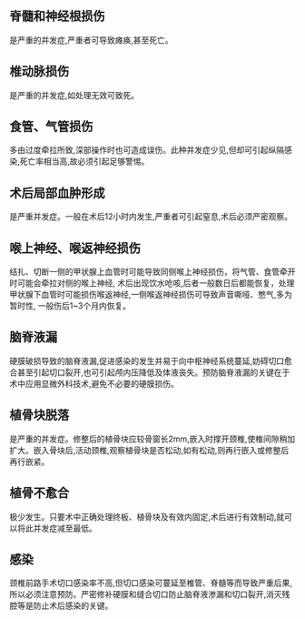 ## 脊髓和神经根损伤
是严重的并发症,严重者可导致瘫痪,甚至死亡。

## 椎动脉损伤
是严重的并发症,如处理无效可致死。 

## 食管、气管损伤
多由过度牵拉所致,深部操作时也可造成误伤。此种并发症少见,但却可引起纵隔感染,死亡率相当高,故必须引起足够警惕。 

## 术后局部血肿形成
是严重并发症。一般在术后12小时内发生,严重者可引起窒息,术后必须严密观察。 

## 喉上神经、喉返神经损伤
结扎、切断一侧的甲状腺上血管时可能导致同侧喉上神经损伤，将气管、食管牵开时可能会牵拉对侧的喉上神经, 术后出现饮水呛咳,后者一般数日后都能恢复，处理甲状腺下血管时可能损伤喉返神经,一侧喉返神经损伤可导致声音嘶哑、憋气,多为暂时性, 一般伤后1~3个月内恢复。 

## 脑脊液漏
硬膜破损导致的脑脊液漏,促进感染的发生并易于向中枢神经系统蔓延,妨碍切口愈合甚至引起切口裂开,也可引起颅内压降低及体液丧失。预防脑脊液漏的关键在于术中应用显微外科技术,避免不必要的硬膜损伤。 

## 植骨块脱落
是严重的并发症。修整后的植骨块应较骨窗长2mm,嵌入时撑开颈椎,使椎间隙稍加扩大。嵌入骨块后,活动颈椎,观察植骨块是否松动,如有松动,则再行嵌入或修整后再行嵌紧。 

## 植骨不愈合
极少发生。只要术中正确处理终板、植骨块及有效内固定,术后进行有效制动,就可以将此并发症减至最低。 

## 感染
颈椎前路手术切口感染率不高,但切口感染可蔓延至椎管、脊髓等而导致严重后果,所以必须注意预防。严密修补硬膜和缝合切口防止脑脊液渗漏和切口裂开,消灭残腔等是防止术后感染的关键。
